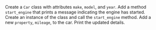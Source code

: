 Create a `Car` class with attributes `make`, `model`, and `year`.
Add a method `start_engine` that prints a message indicating the engine has started.
Create an instance of the class and call the `start_engine` method.
Add a new `property`, `mileage`, to the car.
Print the updated details.